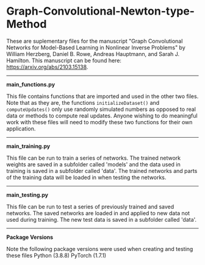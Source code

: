 # Graph-Convolutional-Newton-type-Method
These are suplementary files for the manuscript "Graph Convolutional Networks for Model-Based Learning in Nonlinear Inverse Problems" by William Herzberg, Daniel B. Rowe, Andreas Hauptmann, and Sarah J. Hamilton. This manuscript can be found here: https://arxiv.org/abs/2103.15138.

---

**main_functions.py**

This file contains functions that are imported and used in the other two files. Note that as they are, the functions `initializeDataset()` and `computeUpdates()` only use randomly simulated numbers as opposed to real data or methods to compute real updates. Anyone wishing to do meaningful work with these files will need to modify these two functions for their own application.

---

**main_training.py**

This file can be run to train a series of networks. The trained network weights are saved in a subfolder called 'models' and the data used in training is saved in a subfolder called 'data'. The trained networks and parts of the training data will be loaded in when testing the networks.

---

**main_testing.py**

This file can be run to test a series of previously trained and saved networks. The saved networks are loaded in and applied to new data not used during training. The new test data is saved in a subfolder called 'data'.

---

**Package Versions**

Note the following package versions were used when creating and testing these files
Python (3.8.8)
PyTorch (1.7.1)
